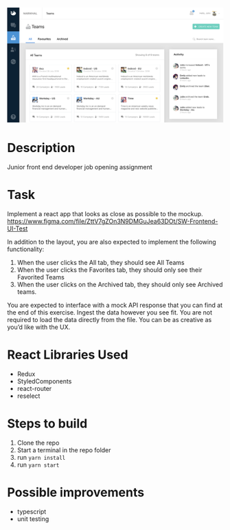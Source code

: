 ![page screenshot](/app_preview.png)
# Description
Junior front end developer job opening assignment

# Task
Implement a react app that looks as close as possible to the mockup.
https://www.figma.com/file/ZttV7gZOn3N9DMGuJea63DOt/SW-Frontend-UI-Test

In addition to the layout, you are also expected to implement the following functionality:

1. When the user clicks the All tab, they should see All Teams
2.  When the user clicks the Favorites tab, they should only see their Favorited Teams
3.  When the user clicks on the Archived tab, they should only see Archived teams.

You are expected to interface with a mock API response that you can find at the end of this exercise. Ingest the data however you see fit. You are not required to load the data directly from the file. You can be as creative as you’d like with the UX.

# React Libraries Used
- Redux
- StyledComponents
- react-router
- reselect

# Steps to build 
1. Clone the repo
2. Start a terminal in the repo folder
3. run `yarn install`
4. run `yarn start`


# Possible improvements
- typescript
- unit testing
